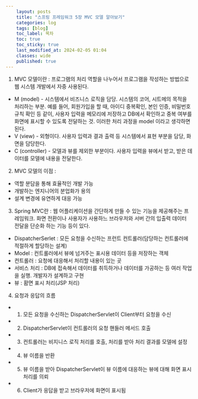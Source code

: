 ```yaml
---
    layout: posts
    title: "스프링 프레임워크 5장 MVC 모델 알아보기"
    categories: log
    tags: [blog]
    toc_label: 목차
    toc: true
    toc_sticky: true
    last_modified_at: 2024-02-05 01:04
    classes: wide
    published: true
---
```


1. MVC 모델이란 : 프로그램의 처리 역할을 나누어서 프로그램을 작성하는 방법으로 웹 시스템 개발에서 자중 사용된다.  
 - M (model) - 시스템에서 비즈니스 로직을 담당. 시스템의 코어, 시트메의 목적을 처리하는 부분. 예를 들어, 회원가입을 할 때, 아이디 중복확인, 본인 인증, 비밀번호 규칙 확인 등 같이, 사용자 입력을 메모리에 저장하고 DB에서 확인하고 중복 여부를 화면에 표시할 수 있도록 전달하는 것. 이러한 처리 과정을 model 이라고 생각하면 된다.  
 - V (view) - 외형이다. 사용자 입력과 결과 출력 등 시스템에서 표현 부분을 담당, 화면을 담당한다.  
 - C (controller) - 모델과 뷰를 제외한 부분이다. 사용자 입력을 뷰에서 받고, 받은 데이터를 모델에 내용을 전달한다.  


2. MVC 모델의 이점 : 
 - 역할 분담을 통해 효율적인 개발 가능  
 - 개발하는 엔지니어의 분업화가 용의  
 - 설계 변경에 유연하게 대응 가능  

3. Spring MVC란 : 웹 어플리케이션을 간단하게 만들 수 있는 기능을 제공해주는 프레임워크. 화면 전환이나 사용자가 사용하느 브라우저와 서버 간의 입출력 데이터 전달을 단순화 하는 기능 등이 있다.  
 - DispatcherSerlet : 모든 요청을 수신하는 프런트 컨트롤러(담당하는 컨트롤러에 적절하게 할당하는 설계)  
 - Model : 컨트롤러에서 뷰에 넘겨주는 표시용 데이터 등을 저장하는 객체  
 - 컨트롤러 : 요청에 대응해서 처리할 내용이 있는 곳  
 - 서비스 처리 : DB에 접속해서 데이터를 취득하거나 데이터를 가공하는 등 여러 작업을 실행. 개발자가 설계하고 구현  
 - 뷰 : 홤면 표시 처리(JSP 처리)  

4. 요청과 응답의 흐름  
 - 1) 모든 요청을 수신하는 DispatcherServlet이 Client부터 요청을 수신  
 - 2) DispatcherServlet이 컨트롤러의 요청 핸들러 메서드 호출  
 - 3) 컨트롤러는 비지니스 로직 처리를 호출, 처리를 받아 처리 결과를 모델에 설정  
 - 4) 뷰 이름을 반환  
 - 5) 뷰 이름을 받아 DispatcherServlet이 뷰 이름에 대응하는 뷰에 대해 화면 표시 처리를 의뢰  
 - 6) Client가 응답을 받고 브라우저에 화면이 표시됨  